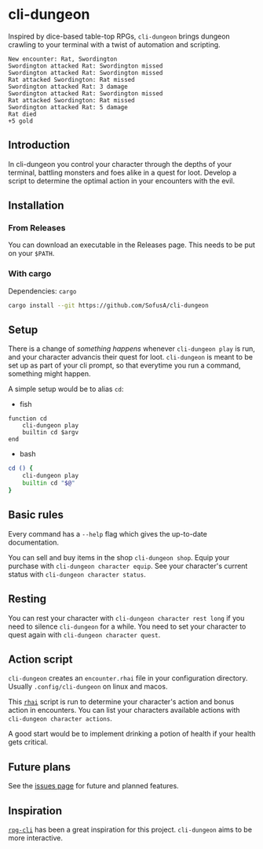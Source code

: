 # cli-dungeon
Inspired by dice-based table-top RPGs, `cli-dungeon` brings dungeon crawling to your terminal with a twist of automation and scripting.

```
New encounter: Rat, Swordington
Swordington attacked Rat: Swordington missed
Swordington attacked Rat: Swordington missed
Rat attacked Swordington: Rat missed
Swordington attacked Rat: 3 damage
Swordington attacked Rat: Swordington missed
Rat attacked Swordington: Rat missed
Swordington attacked Rat: 5 damage
Rat died
+5 gold
```

## Introduction
In cli-dungeon you control your character through the depths of your terminal, battling monsters and foes alike in a quest for loot.
Develop a script to determine the optimal action in your encounters with the evil.

## Installation
### From Releases
You can download an executable in the Releases page.
This needs to be put on your `$PATH`.

### With cargo
Dependencies: `cargo`
```bash
cargo install --git https://github.com/SofusA/cli-dungeon
```

## Setup
There is a change of *something happens* whenever `cli-dungeon play` is run, and your character advancis their quest for loot.
`cli-dungeon` is meant to be set up as part of your cli prompt, so that everytime you run a command, something might happen. 

A simple setup would be to alias `cd`:
- fish
```fish
function cd
    cli-dungeon play
    builtin cd $argv
end
```
- bash

```bash
cd () {
    cli-dungeon play
    builtin cd "$@"
}
```

## Basic rules
Every command has a `--help` flag which gives the up-to-date documentation.

You can sell and buy items in the shop `cli-dungeon shop`.
Equip your purchase with `cli-dungeon character equip`.
See your character's current status with `cli-dungeon character status`.

## Resting
You can rest your character with `cli-dungeon character rest long` if you need to silence `cli-dungeon` for a while.
You need to set your character to quest again with `cli-dungeon character quest`.

## Action script
`cli-dungeon` creates an `encounter.rhai` file in your configuration directory. Usually `.config/cli-dungeon` on linux and macos.

This [`rhai`](https://rhai.rs/book/) script is run to determine your character's action and bonus action in encounters.
You can list your characters available actions with `cli-dungeon character actions`.

A good start would be to implement drinking a potion of health if your health gets critical.

## Future plans
See the [issues page](https://github.com/SofusA/cli-dungeon/issues) for future and planned features.

## Inspiration
[`rpg-cli`](https://github.com/facundoolano/rpg-cli) has been a great inspiration for this project. `cli-dungeon` aims to be more interactive.
